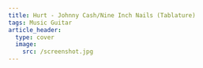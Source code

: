 ```yaml
---
title: Hurt - Johnny Cash/Nine Inch Nails (Tablature)
tags: Music Guitar
article_header:
  type: cover
  image:
    src: /screenshot.jpg
---
```


